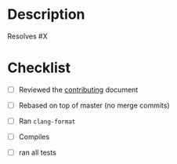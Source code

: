# Description

Resolves #X

<!---

Describe what this pull request does, which issue it's resolving (usually applicable for code changes).

--->

# Checklist
- [ ] Reviewed the [contributing](../CONTRIBUTING.md) document
- [ ] Rebased on top of master (no merge commits)
- [ ] Ran `clang-format`
- [ ] Compiles
- [ ] ran all tests

